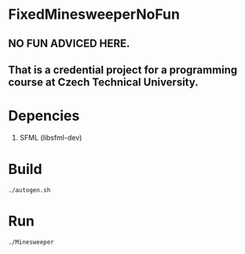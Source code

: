 # FixedMinesweeperNoFun
NO FUN ADVICED HERE.
---
That is a credential project for a programming course at Czech Technical University.
---
# Depencies
1. SFML (libsfml-dev)
# Build
```
./autogen.sh
```
# Run
```
./Minesweeper
```
